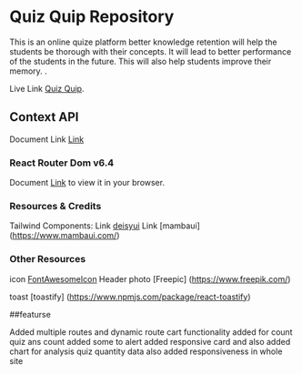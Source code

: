 # Quiz Quip Repository

This is an online quize platform better knowledge retention will help the students be thorough with their concepts. It will lead to better performance of the students in the future. This will also help students improve their memory. .


Live Link [Quiz Quip](https://github.com/facebook/create-react-app).

## Context API

Document Link [Link]('https://reactjs.org/docs/context.html#api')

### React Router Dom v6.4

Document [Link](https://reactrouter.com/en/main/start/overview) to view it in your browser.


### Resources & Credits

Tailwind Components:
Link [deisyui](https://facebook.github.io/create-react-app/docs/running-tests) 
Link [mambaui] (https://www.mambaui.com/)

### Other Resources

icon [FontAwesomeIcon](https://fontawesome.com/v5/docs/web/use-with/react) 
Header photo [Freepic] (https://www.freepik.com/)

toast [toastify] (https://www.npmjs.com/package/react-toastify)

##featurse

Added multiple routes and dynamic route cart functionality added for count quiz ans count added some to alert added responsive card and also added chart for analysis quiz quantity data also added responsiveness in whole site